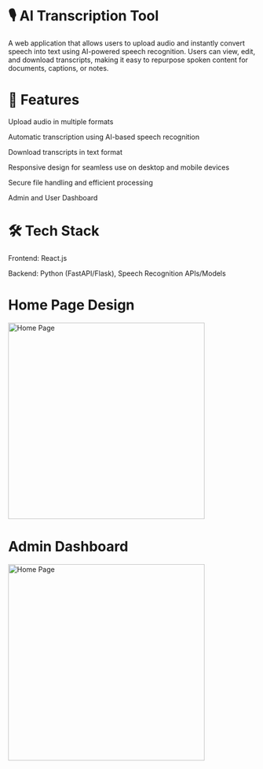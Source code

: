 # 🎙 AI Transcription Tool

A web application that allows users to upload audio and instantly convert speech into text using AI-powered speech recognition. Users can view, edit, and download transcripts, making it easy to repurpose spoken content for documents, captions, or notes.

# 🚀 Features

Upload audio in multiple formats

Automatic transcription using AI-based speech recognition

Download transcripts in text format

Responsive design for seamless use on desktop and mobile devices

Secure file handling and efficient processing

Admin and User Dashboard

# 🛠 Tech Stack

Frontend: React.js

Backend: Python (FastAPI/Flask), Speech Recognition APIs/Models

# Home Page Design
<img src="public/home-images/homi.png" alt="Home Page" width="400">

# Admin Dashboard
<img src="public/home-images/dashi.png" alt="Home Page" width="400">
